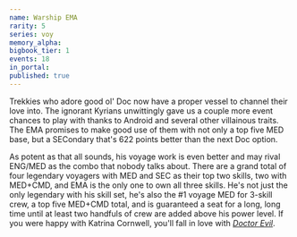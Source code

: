 ```yaml
---
name: Warship EMA
rarity: 5
series: voy
memory_alpha:
bigbook_tier: 1
events: 18
in_portal:
published: true
---
```


Trekkies who adore good ol' Doc now have a proper vessel to channel their love into. The ignorant Kyrians unwittingly gave us a couple more event chances to play with thanks to Android and several other villainous traits. The EMA promises to make good use of them with not only a top five MED base, but a SECondary that's 622 points better than the next Doc option.

As potent as that all sounds, his voyage work is even better and may rival ENG/MED as the combo that nobody talks about. There are a grand total of four legendary voyagers with MED and SEC as their top two skills, two with MED+CMD, and EMA is the only one to own all three skills. He's not just the only legendary with his skill set, he's also the #1 voyage MED for 3-skill crew, a top five MED+CMD total, and is guaranteed a seat for a long, long time until at least two handfuls of crew are added above his power level. If you were happy with Katrina Cornwell, you'll fall in love with  [_Doctor Evil_](https://www.youtube.com/watch?v=fK8mneO8yvU).
